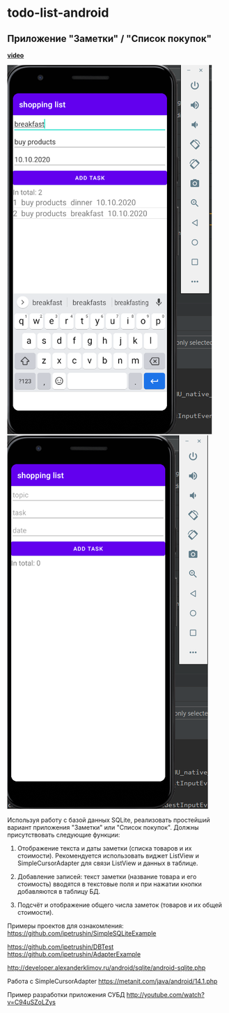 # todo-list-android
## Приложение "Заметки" / "Список покупок"

[**video**](video.mp4)

![](1.png) ![](2.png)

Используя работу с базой данных SQLite, реализовать простейший вариант приложения "Заметки" или "Список покупок". Должны присутствовать следующие функции:

1) Отображение текста и даты заметки (списка товаров и их стоимости). Рекомендуется использовать виджет ListView и SimpleCursorAdapter для связи ListView и данных в таблице.

2) Добавление записей: текст заметки (название товара и его стоимость) вводятся в текстовые поля и при нажатии кнопки добавляются в таблицу БД.

3) Подсчёт и отображение общего числа заметок (товаров и их общей стоимости).

Примеры проектов для ознакомления: https://github.com/ipetrushin/SimpleSQLiteExample

https://github.com/ipetrushin/DBTest​ https://github.com/ipetrushin/AdapterExample

http://developer.alexanderklimov.ru/android/sqlite/android-sqlite.php

Работа с SimpleCursorAdapter https://metanit.com/java/android/14.1.php

Пример разработки приложения СУБД http://youtube.com/watch?v=C94uSZoLZys
